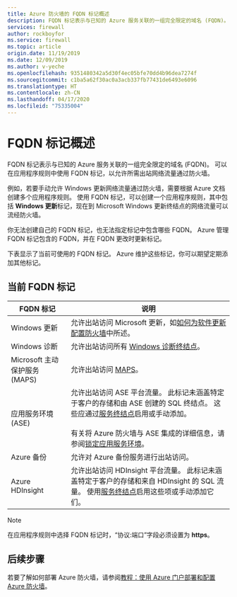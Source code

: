 ```yaml
---
title: Azure 防火墙的 FQDN 标记概述
description: FQDN 标记表示与已知的 Azure 服务关联的一组完全限定的域名 (FQDN)。
services: firewall
author: rockboyfor
ms.service: firewall
ms.topic: article
origin.date: 11/19/2019
ms.date: 12/09/2019
ms.author: v-yeche
ms.openlocfilehash: 9351480342a5d30f4ec05bfe70dd4b96dea7274f
ms.sourcegitcommit: c1ba5a62f30ac0a3acb337fb77431de6493e6096
ms.translationtype: HT
ms.contentlocale: zh-CN
ms.lasthandoff: 04/17/2020
ms.locfileid: "75335004"
---
```

# <a name="fqdn-tags-overview"></a>FQDN 标记概述

FQDN 标记表示与已知的 Azure 服务关联的一组完全限定的域名 (FQDN)。 可以在应用程序规则中使用 FQDN 标记，以允许所需出站网络流量通过防火墙。

例如，若要手动允许 Windows 更新网络流量通过防火墙，需要根据 Azure 文档创建多个应用程序规则。 使用 FQDN 标记，可以创建一个应用程序规则，其中包括 **Windows 更新**标记，现在到 Microsoft Windows 更新终结点的网络流量可以流经防火墙。

你无法创建自己的 FQDN 标记，也无法指定标记中包含哪些 FQDN。 Azure 管理 FQDN 标记包含的 FQDN，并在 FQDN 更改时更新标记。 

<!--- screenshot of application rule with a FQDN tag.-->

下表显示了当前可使用的 FQDN 标记。 Azure 维护这些标记，你可以期望定期添加其他标记。

## <a name="current-fqdn-tags"></a>当前 FQDN 标记

|FQDN 标记  |说明  |
|---------|---------|
|Windows 更新     |允许出站访问 Microsoft 更新，如[如何为软件更新配置防火墙](https://technet.microsoft.com/library/bb693717.aspx)中所述。|
|Windows 诊断|允许出站访问所有 [Windows 诊断终结点](https://docs.microsoft.com/windows/privacy/configure-windows-diagnostic-data-in-your-organization#endpoints)。|
|Microsoft 主动保护服务 (MAPS)|允许出站访问 [MAPS](https://cloudblogs.microsoft.com/enterprisemobility/2016/05/31/important-changes-to-microsoft-active-protection-service-maps-endpoint/)。|
|应用服务环境 (ASE)|允许出站访问 ASE 平台流量。 此标记未涵盖特定于客户的存储和由 ASE 创建的 SQL 终结点。 这些应通过[服务终结点](../virtual-network/tutorial-restrict-network-access-to-resources.md)启用或手动添加。<br /><br />有关将 Azure 防火墙与 ASE 集成的详细信息，请参阅[锁定应用服务环境](../app-service/environment/firewall-integration.md#configuring-azure-firewall-with-your-ase)。|
|Azure 备份|允许对 Azure 备份服务进行出站访问。|
|Azure HDInsight|允许出站访问 HDInsight 平台流量。 此标记未涵盖特定于客户的存储和来自 HDInsight 的 SQL 流量。 使用[服务终结点](../virtual-network/tutorial-restrict-network-access-to-resources.md)启用这些项或手动添加它们。|

> [!NOTE]
> 在应用程序规则中选择 FQDN 标记时，“协议:端口”字段必须设置为 **https**。

## <a name="next-steps"></a>后续步骤

若要了解如何部署 Azure 防火墙，请参阅[教程：使用 Azure 门户部署和配置 Azure 防火墙](tutorial-firewall-deploy-portal.md)。

<!-- Update_Description: update meta properties, wording update, update link -->